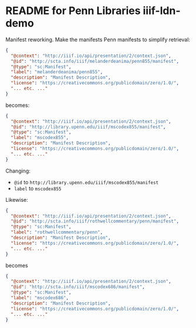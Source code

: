 # README for Penn Libraries iiif-ldn-demo

Manifest reworking. Make the manifests Penn manifests to simplify retrieval:

```json
{
  "@context": "http://iiif.io/api/presentation/2/context.json",
  "@id": "http://scta.info/iiif/melanderdeanima/penn855/manifest",
  "@type": "sc:Manifest",
  "label": "melanderdeanima/penn855",
  "description": "Manifest Description",
  "license": "https://creativecommons.org/publicdomain/zero/1.0/",
  "... etc. ..."
}
```

becomes:

```json
{
  "@context": "http://iiif.io/api/presentation/2/context.json",
  "@id": "http://library.upenn.edu/iiif/mscodex855/manifest",
  "@type": "sc:Manifest",
  "label": "mscodex855",
  "description": "Manifest Description",
  "license": "https://creativecommons.org/publicdomain/zero/1.0/",
  "... etc. ..."
}
```

Changing:

- `@id` to `http://library.upenn.edu/iiif/mscodex855/manifest`
- `label` to `mscodex855`

Likewise:

```json
{
  "@context": "http://iiif.io/api/presentation/2/context.json",
  "@id": "http://scta.info/iiif/rothwellcommentary/penn/manifest",
  "@type": "sc:Manifest",
  "label": "rothwellcommentary/penn",
  "description": "Manifest Description",
  "license": "https://creativecommons.org/publicdomain/zero/1.0/",
  "... etc. ..."
}
  ```

becomes

```json
{
  "@context": "http://iiif.io/api/presentation/2/context.json",
  "@id": "http://scta.info/iiif/mscodex686/manifest",
  "@type": "sc:Manifest",
  "label": "mscodex686",
  "description": "Manifest Description",
  "license": "https://creativecommons.org/publicdomain/zero/1.0/",
  "... etc. ..."
}
  ```